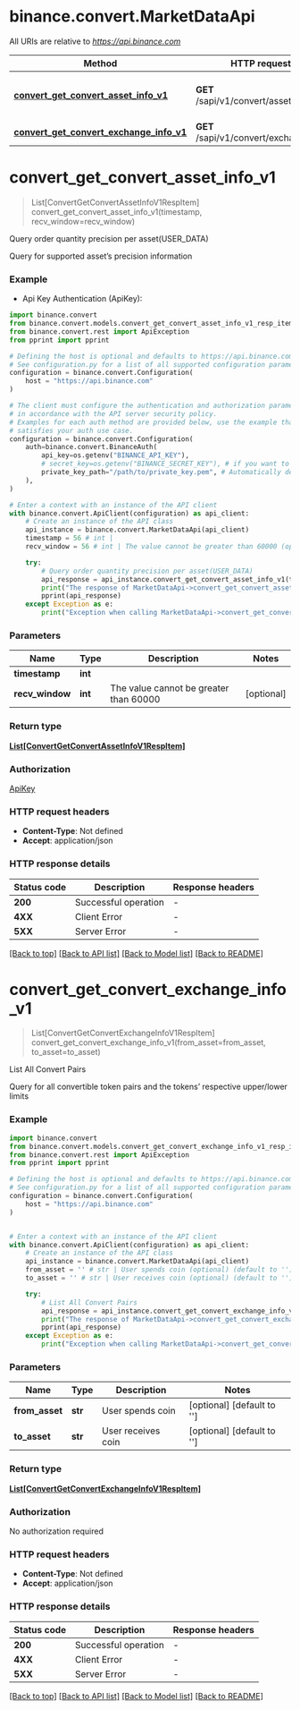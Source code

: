 # binance.convert.MarketDataApi

All URIs are relative to *https://api.binance.com*

Method | HTTP request | Description
------------- | ------------- | -------------
[**convert_get_convert_asset_info_v1**](MarketDataApi.md#convert_get_convert_asset_info_v1) | **GET** /sapi/v1/convert/assetInfo | Query order quantity precision per asset(USER_DATA)
[**convert_get_convert_exchange_info_v1**](MarketDataApi.md#convert_get_convert_exchange_info_v1) | **GET** /sapi/v1/convert/exchangeInfo | List All Convert Pairs


# **convert_get_convert_asset_info_v1**
> List[ConvertGetConvertAssetInfoV1RespItem] convert_get_convert_asset_info_v1(timestamp, recv_window=recv_window)

Query order quantity precision per asset(USER_DATA)

Query for supported asset’s precision information

### Example

* Api Key Authentication (ApiKey):

```python
import binance.convert
from binance.convert.models.convert_get_convert_asset_info_v1_resp_item import ConvertGetConvertAssetInfoV1RespItem
from binance.convert.rest import ApiException
from pprint import pprint

# Defining the host is optional and defaults to https://api.binance.com
# See configuration.py for a list of all supported configuration parameters.
configuration = binance.convert.Configuration(
    host = "https://api.binance.com"
)

# The client must configure the authentication and authorization parameters
# in accordance with the API server security policy.
# Examples for each auth method are provided below, use the example that
# satisfies your auth use case.
configuration = binance.convert.Configuration(
    auth=binance.convert.BinanceAuth(
        api_key=os.getenv("BINANCE_API_KEY"),
        # secret_key=os.getenv("BINANCE_SECRET_KEY"), # if you want to use HMAC auth
        private_key_path="/path/to/private_key.pem", # Automatically detects RSA/Ed25519 private keys
    ),
)

# Enter a context with an instance of the API client
with binance.convert.ApiClient(configuration) as api_client:
    # Create an instance of the API class
    api_instance = binance.convert.MarketDataApi(api_client)
    timestamp = 56 # int | 
    recv_window = 56 # int | The value cannot be greater than 60000 (optional)

    try:
        # Query order quantity precision per asset(USER_DATA)
        api_response = api_instance.convert_get_convert_asset_info_v1(timestamp, recv_window=recv_window)
        print("The response of MarketDataApi->convert_get_convert_asset_info_v1:\n")
        pprint(api_response)
    except Exception as e:
        print("Exception when calling MarketDataApi->convert_get_convert_asset_info_v1: %s\n" % e)
```



### Parameters


Name | Type | Description  | Notes
------------- | ------------- | ------------- | -------------
 **timestamp** | **int**|  | 
 **recv_window** | **int**| The value cannot be greater than 60000 | [optional] 

### Return type

[**List[ConvertGetConvertAssetInfoV1RespItem]**](ConvertGetConvertAssetInfoV1RespItem.md)

### Authorization

[ApiKey](../README.md#ApiKey)

### HTTP request headers

 - **Content-Type**: Not defined
 - **Accept**: application/json

### HTTP response details

| Status code | Description | Response headers |
|-------------|-------------|------------------|
**200** | Successful operation |  -  |
**4XX** | Client Error |  -  |
**5XX** | Server Error |  -  |

[[Back to top]](#) [[Back to API list]](../README.md#documentation-for-api-endpoints) [[Back to Model list]](../README.md#documentation-for-models) [[Back to README]](../README.md)

# **convert_get_convert_exchange_info_v1**
> List[ConvertGetConvertExchangeInfoV1RespItem] convert_get_convert_exchange_info_v1(from_asset=from_asset, to_asset=to_asset)

List All Convert Pairs

Query for all convertible token pairs and the tokens’ respective upper/lower limits

### Example


```python
import binance.convert
from binance.convert.models.convert_get_convert_exchange_info_v1_resp_item import ConvertGetConvertExchangeInfoV1RespItem
from binance.convert.rest import ApiException
from pprint import pprint

# Defining the host is optional and defaults to https://api.binance.com
# See configuration.py for a list of all supported configuration parameters.
configuration = binance.convert.Configuration(
    host = "https://api.binance.com"
)


# Enter a context with an instance of the API client
with binance.convert.ApiClient(configuration) as api_client:
    # Create an instance of the API class
    api_instance = binance.convert.MarketDataApi(api_client)
    from_asset = '' # str | User spends coin (optional) (default to '')
    to_asset = '' # str | User receives coin (optional) (default to '')

    try:
        # List All Convert Pairs
        api_response = api_instance.convert_get_convert_exchange_info_v1(from_asset=from_asset, to_asset=to_asset)
        print("The response of MarketDataApi->convert_get_convert_exchange_info_v1:\n")
        pprint(api_response)
    except Exception as e:
        print("Exception when calling MarketDataApi->convert_get_convert_exchange_info_v1: %s\n" % e)
```



### Parameters


Name | Type | Description  | Notes
------------- | ------------- | ------------- | -------------
 **from_asset** | **str**| User spends coin | [optional] [default to &#39;&#39;]
 **to_asset** | **str**| User receives coin | [optional] [default to &#39;&#39;]

### Return type

[**List[ConvertGetConvertExchangeInfoV1RespItem]**](ConvertGetConvertExchangeInfoV1RespItem.md)

### Authorization

No authorization required

### HTTP request headers

 - **Content-Type**: Not defined
 - **Accept**: application/json

### HTTP response details

| Status code | Description | Response headers |
|-------------|-------------|------------------|
**200** | Successful operation |  -  |
**4XX** | Client Error |  -  |
**5XX** | Server Error |  -  |

[[Back to top]](#) [[Back to API list]](../README.md#documentation-for-api-endpoints) [[Back to Model list]](../README.md#documentation-for-models) [[Back to README]](../README.md)

